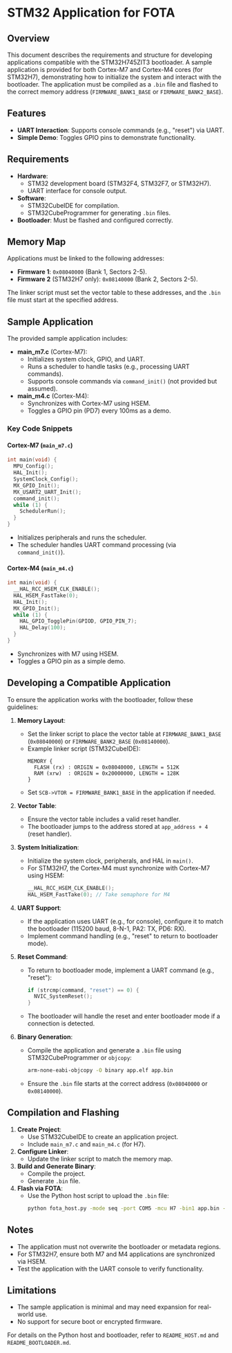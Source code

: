# STM32 Application for FOTA

## Overview
This document describes the requirements and structure for developing applications compatible with the STM32H745ZIT3 bootloader. A sample application is provided for both Cortex-M7 and Cortex-M4 cores (for STM32H7), demonstrating how to initialize the system and interact with the bootloader. The application must be compiled as a `.bin` file and flashed to the correct memory address (`FIRMWARE_BANK1_BASE` or `FIRMWARE_BANK2_BASE`).

## Features
- **UART Interaction**: Supports console commands (e.g., "reset") via UART.
- **Simple Demo**: Toggles GPIO pins to demonstrate functionality.

## Requirements
- **Hardware**:
  - STM32 development board (STM32F4, STM32F7, or STM32H7).
  - UART interface for console output.
- **Software**:
  - STM32CubeIDE for compilation.
  - STM32CubeProgrammer for generating `.bin` files.
- **Bootloader**: Must be flashed and configured correctly.

## Memory Map
Applications must be linked to the following addresses:
- **Firmware 1**: `0x08040000` (Bank 1, Sectors 2-5).
- **Firmware 2** (STM32H7 only): `0x08140000` (Bank 2, Sectors 2-5).

The linker script must set the vector table to these addresses, and the `.bin` file must start at the specified address.

## Sample Application
The provided sample application includes:
- **main_m7.c** (Cortex-M7):
  - Initializes system clock, GPIO, and UART.
  - Runs a scheduler to handle tasks (e.g., processing UART commands).
  - Supports console commands via `command_init()` (not provided but assumed).
- **main_m4.c** (Cortex-M4):
  - Synchronizes with Cortex-M7 using HSEM.
  - Toggles a GPIO pin (PD7) every 100ms as a demo.

### Key Code Snippets
#### Cortex-M7 (`main_m7.c`)
```c
int main(void) {
  MPU_Config();
  HAL_Init();
  SystemClock_Config();
  MX_GPIO_Init();
  MX_USART2_UART_Init();
  command_init();
  while (1) {
    SchedulerRun();
  }
}
```
- Initializes peripherals and runs the scheduler.
- The scheduler handles UART command processing (via `command_init()`).

#### Cortex-M4 (`main_m4.c`)
```c
int main(void) {
  __HAL_RCC_HSEM_CLK_ENABLE();
  HAL_HSEM_FastTake(0);
  HAL_Init();
  MX_GPIO_Init();
  while (1) {
    HAL_GPIO_TogglePin(GPIOD, GPIO_PIN_7);
    HAL_Delay(100);
  }
}
```
- Synchronizes with M7 using HSEM.
- Toggles a GPIO pin as a simple demo.

## Developing a Compatible Application
To ensure the application works with the bootloader, follow these guidelines:

1. **Memory Layout**:
   - Set the linker script to place the vector table at `FIRMWARE_BANK1_BASE` (`0x08040000`) or `FIRMWARE_BANK2_BASE` (`0x08140000`).
   - Example linker script (STM32CubeIDE):
     ```ld
     MEMORY {
       FLASH (rx) : ORIGIN = 0x08040000, LENGTH = 512K
       RAM (xrw)  : ORIGIN = 0x20000000, LENGTH = 128K
     }
     ```
   - Set `SCB->VTOR = FIRMWARE_BANK1_BASE` in the application if needed.

2. **Vector Table**:
   - Ensure the vector table includes a valid reset handler.
   - The bootloader jumps to the address stored at `app_address + 4` (reset handler).

3. **System Initialization**:
   - Initialize the system clock, peripherals, and HAL in `main()`.
   - For STM32H7, the Cortex-M4 must synchronize with Cortex-M7 using HSEM:
     ```c
     __HAL_RCC_HSEM_CLK_ENABLE();
     HAL_HSEM_FastTake(0); // Take semaphore for M4
     ```

4. **UART Support**:
   - If the application uses UART (e.g., for console), configure it to match the bootloader (115200 baud, 8-N-1, PA2: TX, PD6: RX).
   - Implement command handling (e.g., "reset" to return to bootloader mode).

5. **Reset Command**:
   - To return to bootloader mode, implement a UART command (e.g., "reset"):
     ```c
     if (strcmp(command, "reset") == 0) {
       NVIC_SystemReset();
     }
     ```
   - The bootloader will handle the reset and enter bootloader mode if a connection is detected.

6. **Binary Generation**:
   - Compile the application and generate a `.bin` file using STM32CubeProgrammer or `objcopy`:
     ```bash
     arm-none-eabi-objcopy -O binary app.elf app.bin
     ```
   - Ensure the `.bin` file starts at the correct address (`0x08040000` or `0x08140000`).

## Compilation and Flashing
1. **Create Project**:
   - Use STM32CubeIDE to create an application project.
   - Include `main_m7.c` and `main_m4.c` (for H7).
2. **Configure Linker**:
   - Update the linker script to match the memory map.
3. **Build and Generate Binary**:
   - Compile the project.
   - Generate `.bin` file.
4. **Flash via FOTA**:
   - Use the Python host script to upload the `.bin` file:
     ```bash
     python fota_host.py -mode seq -port COM5 -mcu H7 -bin1 app.bin -v 1.0.0
     ```

## Notes
- The application must not overwrite the bootloader or metadata regions.
- For STM32H7, ensure both M7 and M4 applications are synchronized via HSEM.
- Test the application with the UART console to verify functionality.

## Limitations
- The sample application is minimal and may need expansion for real-world use.
- No support for secure boot or encrypted firmware.

For details on the Python host and bootloader, refer to `README_HOST.md` and `README_BOOTLOADER.md`.